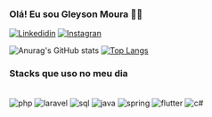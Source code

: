 ### Olá! Eu sou Gleyson Moura 👨‍💻


[![Linkedidin](https://img.shields.io/badge/LinkedIn-0077B5?style=for-the-badge&logo=linkedin&logoColor=white)](https://www.linkedin.com/in/gleyson-moura-b1059ba1/)
[![Instagran](https://img.shields.io/badge/Instagram-E4405F?style=for-the-badge&logo=instagram&logoColor=white)](https://www.instagram.com/gleysonmoura/)

![Anurag's GitHub stats](https://github-readme-stats.vercel.app/api?username=gleysonmoura&show_icons=true&theme=dracula)
[![Top Langs](https://github-readme-stats.vercel.app/api/top-langs/?username=gleysonmoura&layout=compact)](https://github.com/anuraghazra/github-readme-stats)

### Stacks que uso no meu dia

<div style="display: inline_block"><br/>
    <img align="center" alt="php" src="https://img.shields.io/badge/PHP-777BB4?style=for-the-badge&logo=php&logoColor=white"/>
    <img align="center" alt="laravel" src="https://img.shields.io/badge/Laravel-FF2D20?style=for-the-badge&logo=laravel&logoColor=white"/>
    <img align="center" alt="sql" src="https://img.shields.io/badge/MySQL-00000F?style=for-the-badge&logo=mysql&logoColor=white"/>
    <img align="center" alt="java" src="https://img.shields.io/badge/Java-ED8B00?style=for-the-badge&logo=java&logoColor=white"/>
    <img align="center" alt="spring" src="https://img.shields.io/badge/Spring-6DB33F?style=for-the-badge&logo=spring&logoColor=white"/>
    <img align="center" alt="flutter" src="https://img.shields.io/badge/Flutter-02569B?style=for-the-badge&logo=flutter&logoColor=white"/>
    <img align="center" alt="c#" src="https://img.shields.io/badge/.NET-5C2D91?style=for-the-badge&logo=.net&logoColor=white"/>
</div>
<br/>



